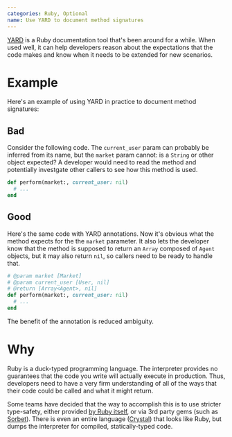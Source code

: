 ```yaml
---
categories: Ruby, Optional
name: Use YARD to document method signatures
---
```


[YARD](https://yardoc.org) is a Ruby documentation tool that's been around for a while. When used well, it can help
developers reason about the expectations that the code makes and know when it needs to be extended for new scenarios.

# Example



Here's an example of using YARD in practice to document method signatures:

## Bad

Consider the following code. The `current_user` param can probably be inferred from its name, but the `market` param
cannot: is a `String` or other object expected? A developer would need to read the method and potentially investgate
other callers to see how this method is used.

```ruby
def perform(market:, current_user: nil)
  # ...
end
```

## Good

Here's the same code with YARD annotations. Now it's obvious what the method expects for the the `market` parameter. It
also lets the developer know that the method is supposed to return an `Array` composed of `Agent` objects, but it may
also return `nil`, so callers need to be ready to handle that.

```ruby
# @param market [Market]
# @param current_user [User, nil]
# @return [Array<Agent>, nil]
def perform(market:, current_user: nil)
  # ...
end
```

The benefit of the annotation is reduced ambiguity.

# Why

Ruby is a duck-typed programming language. The interpreter provides no guarantees that the code you write will actually
execute in production. Thus, developers need to have a very firm understanding of all of the ways that their code could
be called and what it might return.

Some teams have decided that the way to accomplish this is to use stricter type-safety, either provided
[by Ruby itself](https://github.com/ruby/rbs), or via 3rd party gems (such as [Sorbet](https://sorbet.org)). There is
even an entire language ([Crystal](https://crystal-lang.org)) that looks like Ruby, but dumps the interpreter for
compiled, statically-typed code.
